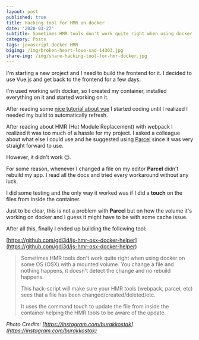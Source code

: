```yaml
---
layout: post
published: true
title: Hacking tool for HMR on docker
date: '2020-03-27'
subtitle: Sometimes HMR tools don't work quite right when using docker on some OS (OSX) with a mounted volume. You change a file and nothing happens, it doesn't detect the change and no rebuild happens.
category: Posts
tags: javascript docker HMR
bigimg: /img/broken-heart-love-sad-14303.jpg
share-img: /img/share-hacking-tool-for-hmr-docker.jpg
---
```

I'm starting a new project and I need to build the frontend for it. I decided to use Vue.js and get back to the frontend for a few days.

I'm used working with docker, so I created my container, installed everything on it and started working on it.

After reading some [nice tutorial about vue](https://savvyapps.com/blog/definitive-guide-building-web-app-vuejs-firebase) I started coding until I realized I needed my build to automatically refresh.

After reading about HMR (Hot Module Replacement) with webpack I realized it was too much of a hassle for my project. I asked a colleague about what else I could use and he suggested using [Parcel](https://parceljs.org/) since it was very straight forward to use.

However, it didn't work 😒.

For some reason, whenever I changed a file on my editor **Parcel** didn't rebuild my app. I read all the docs and tried every workaround without any luck.

I did some testing and the only way it worked was if I did a **touch** on the files from inside the container.

Just to be clear, this is not a problem with **Parcel** but on how the volume it's working on docker and I guess it might have to be with some cache issue.

After all this, finally I ended up building the following tool:

[https://github.com/gdi3d/js-hmr-osx-docker-helper](https://github.com/gdi3d/js-hmr-osx-docker-helper)

> Sometimes HMR tools don't work quite right when using docker on some OS (OSX) with a mounted volume. You change a file and nothing happens, it doesn't detect the change and no rebuild happens.
>
> This hack-script will make sure your HMR tools (webpack, parcel, etc) sees that a file has been changed/created/deleted/etc.
>
> It uses the command touch to update the file from inside the container helping the HMR tools to be aware of the update.

*Photo Credits: [https://instagram.com/burakkostak](https://instagram.com/burakkostak)*
